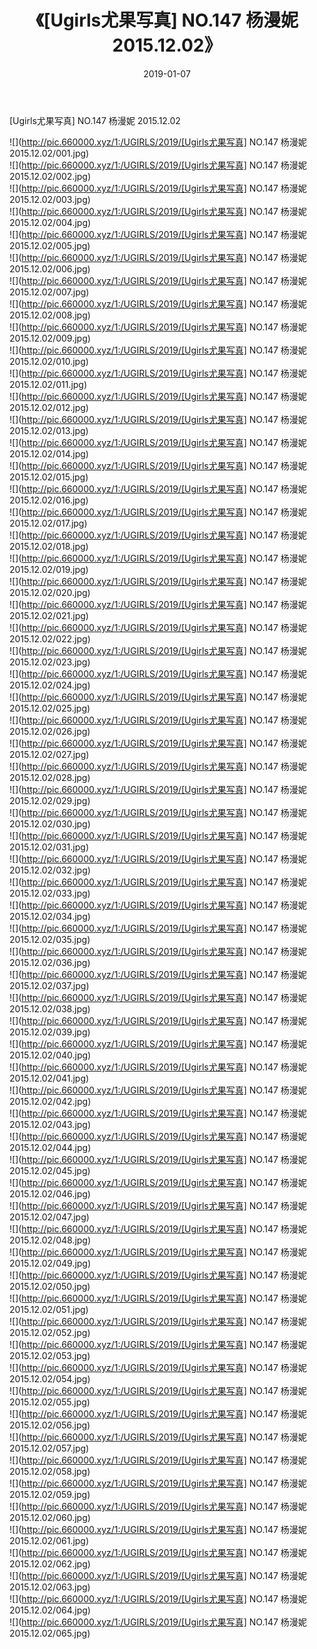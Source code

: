 ﻿---
layout: post
title:  《[Ugirls尤果写真] NO.147 杨漫妮 2015.12.02》
date:   2019-01-07
img: http://pic.660000.xyz/1:/UGIRLS/2019/[Ugirls尤果写真] NO.147 杨漫妮 2015.12.02/000.jpg
categories: [美女, 清纯, 唯美]
---

[Ugirls尤果写真] NO.147 杨漫妮 2015.12.02

 ![](http://pic.660000.xyz/1:/UGIRLS/2019/[Ugirls尤果写真] NO.147 杨漫妮 2015.12.02/001.jpg) <br>![](http://pic.660000.xyz/1:/UGIRLS/2019/[Ugirls尤果写真] NO.147 杨漫妮 2015.12.02/002.jpg) <br>![](http://pic.660000.xyz/1:/UGIRLS/2019/[Ugirls尤果写真] NO.147 杨漫妮 2015.12.02/003.jpg) <br>![](http://pic.660000.xyz/1:/UGIRLS/2019/[Ugirls尤果写真] NO.147 杨漫妮 2015.12.02/004.jpg) <br>![](http://pic.660000.xyz/1:/UGIRLS/2019/[Ugirls尤果写真] NO.147 杨漫妮 2015.12.02/005.jpg) <br>![](http://pic.660000.xyz/1:/UGIRLS/2019/[Ugirls尤果写真] NO.147 杨漫妮 2015.12.02/006.jpg) <br>![](http://pic.660000.xyz/1:/UGIRLS/2019/[Ugirls尤果写真] NO.147 杨漫妮 2015.12.02/007.jpg) <br>![](http://pic.660000.xyz/1:/UGIRLS/2019/[Ugirls尤果写真] NO.147 杨漫妮 2015.12.02/008.jpg) <br>![](http://pic.660000.xyz/1:/UGIRLS/2019/[Ugirls尤果写真] NO.147 杨漫妮 2015.12.02/009.jpg) <br>![](http://pic.660000.xyz/1:/UGIRLS/2019/[Ugirls尤果写真] NO.147 杨漫妮 2015.12.02/010.jpg) <br>![](http://pic.660000.xyz/1:/UGIRLS/2019/[Ugirls尤果写真] NO.147 杨漫妮 2015.12.02/011.jpg) <br>![](http://pic.660000.xyz/1:/UGIRLS/2019/[Ugirls尤果写真] NO.147 杨漫妮 2015.12.02/012.jpg) <br>![](http://pic.660000.xyz/1:/UGIRLS/2019/[Ugirls尤果写真] NO.147 杨漫妮 2015.12.02/013.jpg) <br>![](http://pic.660000.xyz/1:/UGIRLS/2019/[Ugirls尤果写真] NO.147 杨漫妮 2015.12.02/014.jpg) <br>![](http://pic.660000.xyz/1:/UGIRLS/2019/[Ugirls尤果写真] NO.147 杨漫妮 2015.12.02/015.jpg) <br>![](http://pic.660000.xyz/1:/UGIRLS/2019/[Ugirls尤果写真] NO.147 杨漫妮 2015.12.02/016.jpg) <br>![](http://pic.660000.xyz/1:/UGIRLS/2019/[Ugirls尤果写真] NO.147 杨漫妮 2015.12.02/017.jpg) <br>![](http://pic.660000.xyz/1:/UGIRLS/2019/[Ugirls尤果写真] NO.147 杨漫妮 2015.12.02/018.jpg) <br>![](http://pic.660000.xyz/1:/UGIRLS/2019/[Ugirls尤果写真] NO.147 杨漫妮 2015.12.02/019.jpg) <br>![](http://pic.660000.xyz/1:/UGIRLS/2019/[Ugirls尤果写真] NO.147 杨漫妮 2015.12.02/020.jpg) <br>![](http://pic.660000.xyz/1:/UGIRLS/2019/[Ugirls尤果写真] NO.147 杨漫妮 2015.12.02/021.jpg) <br>![](http://pic.660000.xyz/1:/UGIRLS/2019/[Ugirls尤果写真] NO.147 杨漫妮 2015.12.02/022.jpg) <br>![](http://pic.660000.xyz/1:/UGIRLS/2019/[Ugirls尤果写真] NO.147 杨漫妮 2015.12.02/023.jpg) <br>![](http://pic.660000.xyz/1:/UGIRLS/2019/[Ugirls尤果写真] NO.147 杨漫妮 2015.12.02/024.jpg) <br>![](http://pic.660000.xyz/1:/UGIRLS/2019/[Ugirls尤果写真] NO.147 杨漫妮 2015.12.02/025.jpg) <br>![](http://pic.660000.xyz/1:/UGIRLS/2019/[Ugirls尤果写真] NO.147 杨漫妮 2015.12.02/026.jpg) <br>![](http://pic.660000.xyz/1:/UGIRLS/2019/[Ugirls尤果写真] NO.147 杨漫妮 2015.12.02/027.jpg) <br>![](http://pic.660000.xyz/1:/UGIRLS/2019/[Ugirls尤果写真] NO.147 杨漫妮 2015.12.02/028.jpg) <br>![](http://pic.660000.xyz/1:/UGIRLS/2019/[Ugirls尤果写真] NO.147 杨漫妮 2015.12.02/029.jpg) <br>![](http://pic.660000.xyz/1:/UGIRLS/2019/[Ugirls尤果写真] NO.147 杨漫妮 2015.12.02/030.jpg) <br>![](http://pic.660000.xyz/1:/UGIRLS/2019/[Ugirls尤果写真] NO.147 杨漫妮 2015.12.02/031.jpg) <br>![](http://pic.660000.xyz/1:/UGIRLS/2019/[Ugirls尤果写真] NO.147 杨漫妮 2015.12.02/032.jpg) <br>![](http://pic.660000.xyz/1:/UGIRLS/2019/[Ugirls尤果写真] NO.147 杨漫妮 2015.12.02/033.jpg) <br>![](http://pic.660000.xyz/1:/UGIRLS/2019/[Ugirls尤果写真] NO.147 杨漫妮 2015.12.02/034.jpg) <br>![](http://pic.660000.xyz/1:/UGIRLS/2019/[Ugirls尤果写真] NO.147 杨漫妮 2015.12.02/035.jpg) <br>![](http://pic.660000.xyz/1:/UGIRLS/2019/[Ugirls尤果写真] NO.147 杨漫妮 2015.12.02/036.jpg) <br>![](http://pic.660000.xyz/1:/UGIRLS/2019/[Ugirls尤果写真] NO.147 杨漫妮 2015.12.02/037.jpg) <br>![](http://pic.660000.xyz/1:/UGIRLS/2019/[Ugirls尤果写真] NO.147 杨漫妮 2015.12.02/038.jpg) <br>![](http://pic.660000.xyz/1:/UGIRLS/2019/[Ugirls尤果写真] NO.147 杨漫妮 2015.12.02/039.jpg) <br>![](http://pic.660000.xyz/1:/UGIRLS/2019/[Ugirls尤果写真] NO.147 杨漫妮 2015.12.02/040.jpg) <br>![](http://pic.660000.xyz/1:/UGIRLS/2019/[Ugirls尤果写真] NO.147 杨漫妮 2015.12.02/041.jpg) <br>![](http://pic.660000.xyz/1:/UGIRLS/2019/[Ugirls尤果写真] NO.147 杨漫妮 2015.12.02/042.jpg) <br>![](http://pic.660000.xyz/1:/UGIRLS/2019/[Ugirls尤果写真] NO.147 杨漫妮 2015.12.02/043.jpg) <br>![](http://pic.660000.xyz/1:/UGIRLS/2019/[Ugirls尤果写真] NO.147 杨漫妮 2015.12.02/044.jpg) <br>![](http://pic.660000.xyz/1:/UGIRLS/2019/[Ugirls尤果写真] NO.147 杨漫妮 2015.12.02/045.jpg) <br>![](http://pic.660000.xyz/1:/UGIRLS/2019/[Ugirls尤果写真] NO.147 杨漫妮 2015.12.02/046.jpg) <br>![](http://pic.660000.xyz/1:/UGIRLS/2019/[Ugirls尤果写真] NO.147 杨漫妮 2015.12.02/047.jpg) <br>![](http://pic.660000.xyz/1:/UGIRLS/2019/[Ugirls尤果写真] NO.147 杨漫妮 2015.12.02/048.jpg) <br>![](http://pic.660000.xyz/1:/UGIRLS/2019/[Ugirls尤果写真] NO.147 杨漫妮 2015.12.02/049.jpg) <br>![](http://pic.660000.xyz/1:/UGIRLS/2019/[Ugirls尤果写真] NO.147 杨漫妮 2015.12.02/050.jpg) <br>![](http://pic.660000.xyz/1:/UGIRLS/2019/[Ugirls尤果写真] NO.147 杨漫妮 2015.12.02/051.jpg) <br>![](http://pic.660000.xyz/1:/UGIRLS/2019/[Ugirls尤果写真] NO.147 杨漫妮 2015.12.02/052.jpg) <br>![](http://pic.660000.xyz/1:/UGIRLS/2019/[Ugirls尤果写真] NO.147 杨漫妮 2015.12.02/053.jpg) <br>![](http://pic.660000.xyz/1:/UGIRLS/2019/[Ugirls尤果写真] NO.147 杨漫妮 2015.12.02/054.jpg) <br>![](http://pic.660000.xyz/1:/UGIRLS/2019/[Ugirls尤果写真] NO.147 杨漫妮 2015.12.02/055.jpg) <br>![](http://pic.660000.xyz/1:/UGIRLS/2019/[Ugirls尤果写真] NO.147 杨漫妮 2015.12.02/056.jpg) <br>![](http://pic.660000.xyz/1:/UGIRLS/2019/[Ugirls尤果写真] NO.147 杨漫妮 2015.12.02/057.jpg) <br>![](http://pic.660000.xyz/1:/UGIRLS/2019/[Ugirls尤果写真] NO.147 杨漫妮 2015.12.02/058.jpg) <br>![](http://pic.660000.xyz/1:/UGIRLS/2019/[Ugirls尤果写真] NO.147 杨漫妮 2015.12.02/059.jpg) <br>![](http://pic.660000.xyz/1:/UGIRLS/2019/[Ugirls尤果写真] NO.147 杨漫妮 2015.12.02/060.jpg) <br>![](http://pic.660000.xyz/1:/UGIRLS/2019/[Ugirls尤果写真] NO.147 杨漫妮 2015.12.02/061.jpg) <br>![](http://pic.660000.xyz/1:/UGIRLS/2019/[Ugirls尤果写真] NO.147 杨漫妮 2015.12.02/062.jpg) <br>![](http://pic.660000.xyz/1:/UGIRLS/2019/[Ugirls尤果写真] NO.147 杨漫妮 2015.12.02/063.jpg) <br>![](http://pic.660000.xyz/1:/UGIRLS/2019/[Ugirls尤果写真] NO.147 杨漫妮 2015.12.02/064.jpg) <br>![](http://pic.660000.xyz/1:/UGIRLS/2019/[Ugirls尤果写真] NO.147 杨漫妮 2015.12.02/065.jpg) <br>
